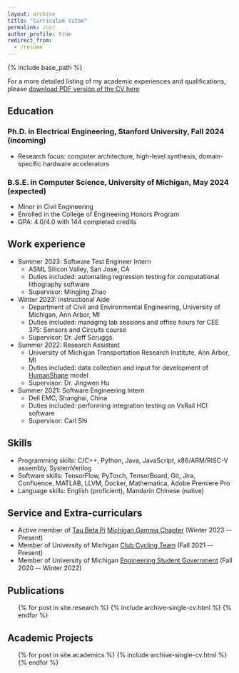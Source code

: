 ```yaml
---
layout: archive
title: "Curriculum Vitae"
permalink: /cv/
author_profile: true
redirect_from:
  - /resume
---
```


{% include base_path %}

For a more detailed listing of my academic experiences and qualifications, please [download PDF version of the CV here](https://web.stanford.edu/~peli/files/CV.pdf)

## Education

### Ph.D. in Electrical Engineering, Stanford University, Fall 2024 (incoming)

- Research focus: computer architecture, high-level synthesis, domain-specific hardware accelerators

### B.S.E. in Computer Science, University of Michigan, May 2024 (expected)

- Minor in Civil Engineering
- Enrolled in the College of Engineering Honors Program
- GPA: 4.0/4.0 with 144 completed credits

## Work experience

- Summer 2023: Software Test Engineer Intern
  - ASML Silicon Valley, San Jose, CA
  - Duties included: automating regression testing for computational lithography software
  - Supervisor: Mingjing Zhao
- Winter 2023: Instructional Aide
  - Department of Civil and Environmental Engineering, University of Michigan, Ann Arbor, MI
  - Duties included: managing lab sessions and office hours for CEE 375: Sensors and Circuits course
  - Supervisor: Dr. Jeff Scruggs
- Summer 2022: Research Assistant
  - University of Michigan Transportation Research Institute, Ann Arbor, MI
  - Duties included: data collection and input for development of [HumanShape](http://humanshape.org) model
  - Supervisor: Dr. Jingwen Hu
- Summer 2021: Software Engineering Intern
  - Dell EMC, Shanghai, China
  - Duties included: performing integration testing on VxRail HCI software
  - Supervisor: Carl Shi

## Skills

- Programming skills: C/C++, Python, Java, JavaScript, x86/ARM/RISC-V assembly, SystemVerilog
- Software skills: TensorFlow, PyTorch, TensorBoard, Git, Jira, Confluence, MATLAB, LLVM, Docker, Mathematica, Adobe Premiere Pro
- Language skills: English (proficient), Mandarin Chinese (native)

## Service and Extra-curriculars

- Active member of [Tau Beta Pi](https://www.tbp.org/home.cfm) [Michigan Gamma Chapter](https://tbp.engin.umich.edu) (Winter 2023 -- Present)
- Member of University of Michigan [Club Cycling Team](https://www.umcycling.org) (Fall 2021 -- Present)
- Member of University of Michigan [Engineering Student Government](https://esg.engin.umich.edu) (Fall 2020 -- Winter 2022)

## Publications

  <ul>{% for post in site.research %}
    {% include archive-single-cv.html %}
  {% endfor %}</ul>
  
## Academic Projects

  <ul>{% for post in site.academics %}
    {% include archive-single-cv.html %}
  {% endfor %}</ul>

